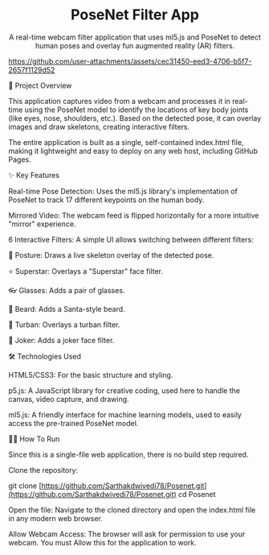 <h1 align="center">
PoseNet Filter App
</h1>

<p align="center">
A real-time webcam filter application that uses ml5.js and PoseNet to detect human poses and overlay fun augmented reality (AR) filters.
</p>



https://github.com/user-attachments/assets/cec31450-eed3-4706-b5f7-2657f1129d52





🚀 Project Overview

This application captures video from a webcam and processes it in real-time using the PoseNet model to identify the locations of key body joints (like eyes, nose, shoulders, etc.). Based on the detected pose, it can overlay images and draw skeletons, creating interactive filters.

The entire application is built as a single, self-contained index.html file, making it lightweight and easy to deploy on any web host, including GitHub Pages.

✨ Key Features

Real-time Pose Detection: Uses the ml5.js library's implementation of PoseNet to track 17 different keypoints on the human body.

Mirrored Video: The webcam feed is flipped horizontally for a more intuitive "mirror" experience.

6 Interactive Filters: A simple UI allows switching between different filters:

🧍 Posture: Draws a live skeleton overlay of the detected pose.

⭐ Superstar: Overlays a "Superstar" face filter.

👓 Glasses: Adds a pair of glasses.

🎅 Beard: Adds a Santa-style beard.

👳 Turban: Overlays a turban filter.

🥸 Joker: Adds a joker face filter.

🛠️ Technologies Used

HTML5/CSS3: For the basic structure and styling.

p5.js: A JavaScript library for creative coding, used here to handle the canvas, video capture, and drawing.

ml5.js: A friendly interface for machine learning models, used to easily access the pre-trained PoseNet model.

🏃‍♂️ How To Run

Since this is a single-file web application, there is no build step required.

Clone the repository:

git clone [https://github.com/Sarthakdwivedi78/Posenet.git](https://github.com/Sarthakdwivedi78/Posenet.git)
cd Posenet


Open the file:
Navigate to the cloned directory and open the index.html file in any modern web browser.

Allow Webcam Access:
The browser will ask for permission to use your webcam. You must Allow this for the application to work.
